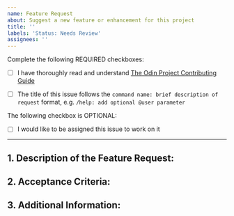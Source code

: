 ```yaml
---
name: Feature Request
about: Suggest a new feature or enhancement for this project
title: ''
labels: 'Status: Needs Review'
assignees: ''
---
```


<!-- Thank you for taking the time to submit a new feature request to The Odin Project. In order to get issues closed in a reasonable amount of time, you must include a baseline of information about the feature/enhancement you are proposing. Please read this template in its entirety before filling it out to ensure that it is filled out correctly. -->

Complete the following REQUIRED checkboxes:

- [ ] I have thoroughly read and understand [The Odin Project Contributing Guide](https://github.com/TheOdinProject/.github/blob/main/CONTRIBUTING.md)

- [ ] The title of this issue follows the `command name: brief description of request` format, e.g. `/help: add optional @user parameter`

The following checkbox is OPTIONAL:

<!-- Completing this checkbox does not guarantee you will be assigned this issue, but rather lets us know you are interested in working on it. -->

- [ ] I would like to be assigned this issue to work on it

<hr>

## 1. Description of the Feature Request:

<!--
A clear and concise description of what the feature or enhancement is, including how it would be useful/beneficial or what problem(s) it would solve.

When suggesting an entirely new command, it can be helpful to include what text you believe should trigger the command, e.g. `/commandName` or `/commandName @user`.
-->

## 2. Acceptance Criteria:

<!--
A list of checkbox items that explain the requirements needed to be met to resolve this request, e.g.:
- [ ] A theme toggle is present on the dashboard
- [ ] Clicking the theme toggle changes between light and dark
- [ ] A user's theme choice persists after leaving the website
 -->

## 3. Additional Information:

<!-- Any additional information about the feature request, such as a link to a Discord discussion, screenshots, etc. -->
